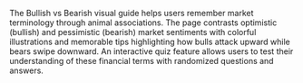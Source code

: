 The Bullish vs Bearish visual guide helps users remember market terminology through animal associations. The page contrasts optimistic (bullish) and pessimistic (bearish) market sentiments with colorful illustrations and memorable tips highlighting how bulls attack upward while bears swipe downward. An interactive quiz feature allows users to test their understanding of these financial terms with randomized questions and answers.

<!-- Generated from commit: c04afa39ca05b782de2504eed8d1d25e8eb1c8ea -->